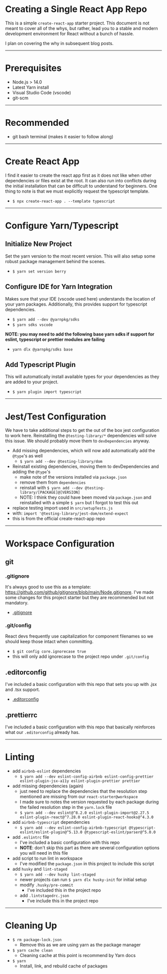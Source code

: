 # Creating a Single React App Repo

This is a simple `create-react-app` starter project. This document is not meant to cover all of the whys, but rather, lead you to a stable and modern development environment for React without a bunch of hassle.

I plan on covering the why in subsequent blog posts.

---

# Prerequisites

- Node.js > 14.0
- Latest Yarn install
- Visual Studio Code (vscode)
- git-scm

---

# Recommended

- git bash terminal (makes it easier to follow along)

---

# Create React App

I find it easier to create the react app first as it does not like when other dependencies or files exist at the root. It can also run into conflicts during the initial installation that can be difficult to understand for beginners. One thing to note is that we must explicitly request the typescript template.

- `$ npx create-react-app . --template typescript`

---

# Configure Yarn/Typescript

## Initialize New Project

Set the yarn version to the most recent version. This will also setup some robust package management behind the scenes.

- `$ yarn set version berry`

## Configure IDE for Yarn Integration

Makes sure that your IDE (vscode used here) understands the location of your yarn packages. Additionally, this provides support for typescript dependencies.

- `$ yarn add --dev @yarnpkg/sdks`
- `$ yarn sdks vscode`

**NOTE: you may need to add the following base yarn sdks if support for eslint, typescript or prettier modules are failing**
- `yarn dlx @yarnpkg/sdks base`

## Add Typescript Plugin

This will automatically install available types for your dependencies as they are added to your project.

- `$ yarn plugin import typescript`

---

# Jest/Test Configuration

We have to take additional steps to get the out of the box jest configuration to work here. Reinstalling the `@testing-library/*` dependencies will solve this issue. We should probably move them to `devDependencies` anyway.

- Add missing dependencies, which will now add automatically add the `@type`'s as well
  - `$ yarn add --dev @testing-library/dom`
- Reinstall existing dependencies, moving them to devDependencies and adding the `@type`'s
  - make note of the versions installed via `package.json`
  - remove them from `dependencies`
  - reinstall with `$ yarn add --dev @testing-library/[PACKAGE]@[VERSION]`
  - NOTE: I think they could have been moved via `package.json` and reinstalled with a simple `$ yarn` but I forgot to test this out
- replace testing import used in `src/setupTests.js`
- with: `import '@testing-library/jest-dom/extend-expect`
- this is from the official create-react-app repo

---

# Workspace Configuration

## git

### .gitignore

It's always good to use this as a template: https://github.com/github/gitignore/blob/main/Node.gitignore. I've made some changes for this project starter but they are recommended but not mandatory.

- [.gitignore](../.gitignore)

### .git/config

React devs frequently use capitalization for component filenames so we should keep those intact when committing.

- `$ git config core.ignorecase true`
- this will only add ignorecase to the project repo under `.git/config`

## .editorconfig

I've included a basic configuration with this repo that sets you up with .jsx and .tsx support.

- [.editorconfig](../.editorconfig)

## .prettierrc

I've included a basic configuration with this repo that basically reinforces what our `.editorconfig` already has.

---

# Linting

- add `airbnb-eslint` dependencies
  - `$ yarn add --dev eslint-config-airbnb eslint-config-prettier eslint-plugin-jsx-a11y eslint-plugin-prettier prettier`
- add missing dependencies (again)
  - just need to replace the dependencies that the resolution step mentioned are missing from our `react-starter@workspace`
  - I made sure to notes the version requested by each package during the failed resolution step in the `yarn.lock` file
  - `$ yarn add --dev eslint@^8.2.0 eslint-plugin-import@2.27.5 eslint-plugin-react@^7.28.0 eslint-plugin-react-hooks@^4.3.0`
- add `airbnb-typescript` dependencies
  - `$ yarn add --dev eslint-config-airbnb-typescript @typescript-eslint/eslint-plugin@^5.13.0 @typescript-eslint/parser@^5.0.0`
- add `.eslintrc` file
  - I've included a basic configuration with this repo
  - **NOTE**: don't skip this part as there are several configuration options you will need in this file
- add script to run lint in workspace
  - I've modified the `package.json` in this project to include this script
- add `husky` and `lint-staged`
  - `$ yarn add --dev husky lint-staged`
  - newer projects can run `$ yarn dlx husky-init` for initial setup
  - modify `.husky/pre-commit`
    - I've included this in the project repo
  - add `.lintstagedrc.json`
    - I've include this in the project repo

---

# Cleaning Up

- `$ rm package-lock.json`
  - Remove this as we are using yarn as the package manager
- `$ yarn cache clean`
  - Cleaning cache at this point is recommend by Yarn docs
- `$ yarn`
  - Install, link, and rebuild cache of packages
